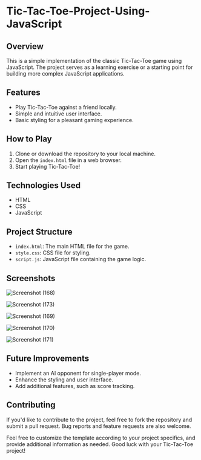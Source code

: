# Tic-Tac-Toe-Project-Using-JavaScript

## Overview

This is a simple implementation of the classic Tic-Tac-Toe game using JavaScript. The project serves as a learning exercise or a starting point for building more complex JavaScript applications.

## Features

- Play Tic-Tac-Toe against a friend locally.
- Simple and intuitive user interface.
- Basic styling for a pleasant gaming experience.

## How to Play

1. Clone or download the repository to your local machine.
2. Open the `index.html` file in a web browser.
3. Start playing Tic-Tac-Toe!

## Technologies Used

- HTML
- CSS
- JavaScript

## Project Structure

- `index.html`: The main HTML file for the game.
- `style.css`: CSS file for styling.
- `script.js`: JavaScript file containing the game logic.

## Screenshots

![Screenshot (168)](https://github.com/Rudraksh28/Tic-Tac-Toe-Project-Using-JavaScript/assets/155412000/ccf4879e-2364-4d5a-a54e-bb62cba7f2b5)

![Screenshot (173)](https://github.com/Rudraksh28/Tic-Tac-Toe-Project-Using-JavaScript/assets/155412000/c5f499cf-ae0d-4c48-b548-046e30f6ab4b)

![Screenshot (169)](https://github.com/Rudraksh28/Tic-Tac-Toe-Project-Using-JavaScript/assets/155412000/6e84ba6a-834c-48d9-b1d8-47c978ca2023)

![Screenshot (170)](https://github.com/Rudraksh28/Tic-Tac-Toe-Project-Using-JavaScript/assets/155412000/55566841-f8d0-46c7-a655-977376b31a62)

![Screenshot (171)](https://github.com/Rudraksh28/Tic-Tac-Toe-Project-Using-JavaScript/assets/155412000/8e8420f0-b5c9-4de4-aece-a7a747b28605)

## Future Improvements

- Implement an AI opponent for single-player mode.
- Enhance the styling and user interface.
- Add additional features, such as score tracking.

## Contributing

If you'd like to contribute to the project, feel free to fork the repository and submit a pull request. Bug reports and feature requests are also welcome.

Feel free to customize the template according to your project specifics, and provide additional information as needed. Good luck with your Tic-Tac-Toe project!

